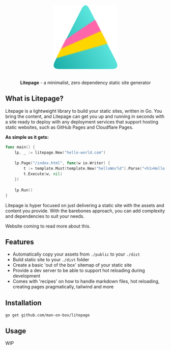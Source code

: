 <div align="center">
    <img alt="Litepage logo" height="200" width="200" src="./example/public/litepage.svg">
</div>
<div align="center">
    <br />
    <p><strong>Litepage</strong> - a minimalist, zero dependency static site generator</p>
</div>

## What is Litepage?

Litepage is a lightweight library to build your static sites, written in Go. You bring the content, and Litepage can get you up and running in seconds with a site ready to deploy with any deployment services that support hosting static websites, such as GitHub Pages and Cloudflare Pages.

**As simple as it gets:**

```go
func main() {
	lp, _ := litepage.New("hello-world.com")

	lp.Page("/index.html", func(w io.Writer) {
		t := template.Must(template.New("helloWorld").Parse("<h1>Hello, World!</h1>"))
		t.Execute(w, nil)
	})

	lp.Run()
}
```

Litepage is hyper focused on just delivering a static site with the assets and content you provide. With the barebones approach, you can add complexity and dependencies to suit your needs.

Website coming to read more about this.

## Features

- Automatically copy your assets from `./public` to your `./dist`
- Build static site to your `./dist` folder
- Create a basic 'out of the box' sitemap of your static site
- Provide a dev server to be able to support hot reloading during development
- Comes with 'recipes' on how to handle markdown files, hot reloading, creating pages pragmatically, tailwind and more

## Installation

```
go get github.com/man-on-box/litepage
```

## Usage

WIP
